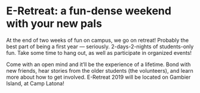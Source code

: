 # E-Retreat: a fun-dense weekend with your new pals

At the end of two weeks of fun on campus, we go on retreat! Probably the best part of being a first year — seriously. 2-days-2-nights of students-only fun. Take some time to hang out, as well as participate in organized events!

Come with an open mind and it’ll be the experience of a lifetime. Bond with new friends, hear stories from the older students (the volunteers), and learn more about how to get involved. E-Retreat 2019 will be located on Gambier Island, at Camp Latona!
